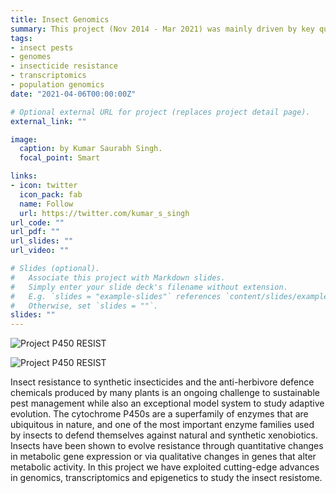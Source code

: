 ```yaml
---
title: Insect Genomics
summary: This project (Nov 2014 - Mar 2021) was mainly driven by key questions in resistance evolution of insect-pests to natural and synthetic insecticides. I used genome-wide investigations and computational approaches to answer such questions, ensuring these are relevant to a broad scientific community.
tags:
- insect pests
- genomes
- insecticide resistance
- transcriptomics
- population genomics
date: "2021-04-06T00:00:00Z"

# Optional external URL for project (replaces project detail page).
external_link: ""

image:
  caption: by Kumar Saurabh Singh.
  focal_point: Smart

links:
- icon: twitter
  icon_pack: fab
  name: Follow
  url: https://twitter.com/kumar_s_singh
url_code: ""
url_pdf: ""
url_slides: ""
url_video: ""

# Slides (optional).
#   Associate this project with Markdown slides.
#   Simply enter your slide deck's filename without extension.
#   E.g. `slides = "example-slides"` references `content/slides/example-slides.md`.
#   Otherwise, set `slides = ""`.
slides: ""
---
```

![Project P450 RESIST](/poster.png)

![Project P450 RESIST](/pests.png)

Insect resistance to synthetic insecticides and the anti-herbivore defence chemicals produced by many plants is an ongoing challenge to sustainable pest management while also an exceptional model system to study adaptive evolution. The cytochrome P450s are a superfamily of enzymes that are ubiquitous in nature, and one of the most important enzyme families used by insects to defend themselves against natural and synthetic xenobiotics. Insects have been shown to evolve resistance through quantitative changes in metabolic gene expression or via qualitative changes in genes that alter metabolic activity. In this project we have exploited cutting-edge advances in genomics, transcriptomics and epigenetics to study the insect resistome.

